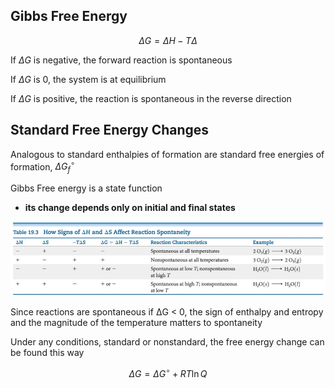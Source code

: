 ## Gibbs Free Energy
$$\Delta G=\Delta H-T\Delta$$

If $\Delta G$ is negative, the forward reaction is spontaneous

If $\Delta G$ is 0, the system is at equilibrium

If $\Delta G$ is positive, the reaction is spontaneous in the reverse direction

## Standard Free Energy Changes
Analogous to standard enthalpies of formation are standard free energies of formation, $\Delta G_f^{\circ}$

Gibbs Free energy is a state function

- **its change depends only on initial and final states**

![avatar](img/11.23.1.png)

Since reactions are spontaneous if ΔG < 0, the sign of enthalpy and entropy and the magnitude of the temperature matters to spontaneity

Under any conditions, standard or nonstandard, the free energy change can be found this way

$$\Delta G=\Delta G^{\circ}+RT\ln Q$$
